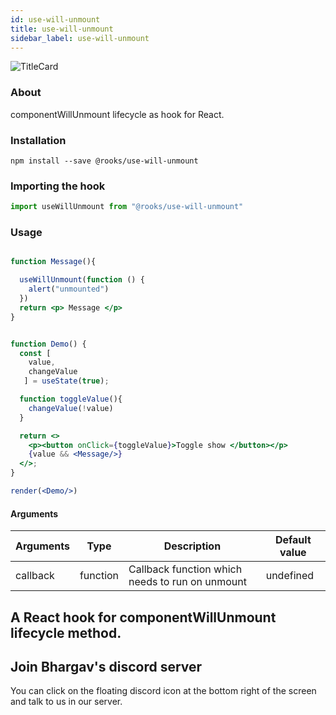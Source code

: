 ```yaml
---
id: use-will-unmount
title: use-will-unmount
sidebar_label: use-will-unmount
---
```


![TitleCard](https://raw.githubusercontent.com/imbhargav5/rooks/HEAD/packages/will-unmount/title-card.svg)

   

### About

componentWillUnmount lifecycle as hook for React.
<br/>

### Installation

    npm install --save @rooks/use-will-unmount

### Importing the hook

```javascript
import useWillUnmount from "@rooks/use-will-unmount"
```

### Usage

```jsx

function Message(){

  useWillUnmount(function () {
    alert("unmounted")
  })
  return <p> Message </p>
}


function Demo() {
  const [
    value,
    changeValue
   ] = useState(true);

  function toggleValue(){
    changeValue(!value)
  }

  return <>
    <p><button onClick={toggleValue}>Toggle show </button></p>
    {value && <Message/>}
  </>;
}

render(<Demo/>)
```

#### Arguments

| Arguments | Type     | Description                                     | Default value |
| --------- | -------- | ----------------------------------------------- | ------------- |
| callback  | function | Callback function which needs to run on unmount | undefined     |

## A React hook for componentWillUnmount lifecycle method.


## Join Bhargav's discord server
You can click on the floating discord icon at the bottom right of the screen and talk to us in our server.

    